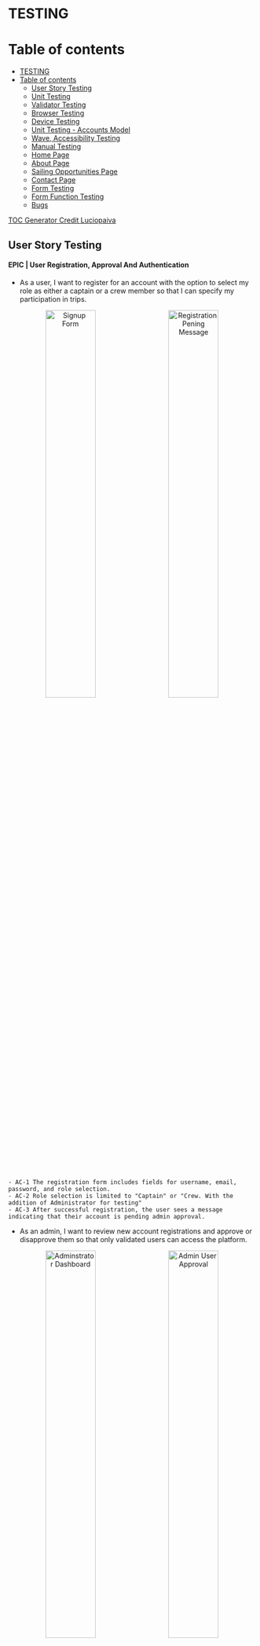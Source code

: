 # TESTING

# Table of contents

- [TESTING](#testing)
- [Table of contents](#table-of-contents)
  - [User Story Testing](#user-story-testing)
  - [Unit Testing](#unit-testing)
  - [Validator Testing](#validator-testing)
  - [Browser Testing](#browser-testing)
  - [Device Testing](#device-testing)
  - [Unit Testing - Accounts Model](#unit-testing---accounts-model)
  - [Wave, Accessibility Testing](#wave-accessibility-testing)
  - [Manual Testing](#manual-testing)
  - [Home Page](#home-page)
  - [About Page](#about-page)
  - [Sailing Opportunities Page](#sailing-opportunities-page)
  - [Contact Page](#contact-page)
  - [Form Testing](#form-testing)
  - [Form Function Testing](#form-function-testing)
  - [Bugs](#bugs)


[TOC Generator Credit Luciopaiva](https://luciopaiva.com/markdown-toc/)


## User Story Testing

#### EPIC | User Registration, Approval And Authentication
  - As a user, I want to register for an account with the option to select my role as either a captain or a crew member so that I can specify my participation in trips.
<p align="center">
  <img src="docs/testing/Signup form.png" alt="Signup Form" width="45%" style="margin-right: 10px;">
  <img src="docs/testing/registration pending.png" alt="Registration Pening Message" width="45%" style="margin-left: 10px;">
</p>

    - AC-1 The registration form includes fields for username, email, password, and role selection.
    - AC-2 Role selection is limited to "Captain" or "Crew. With the addition of Administrator for testing"
    - AC-3 After successful registration, the user sees a message indicating that their account is pending admin approval.


- As an admin, I want to review new account registrations and approve or disapprove them so that only validated users can access the platform.

<p align="center">
  <img src="docs/testing/admin panel.png" alt="Adminstrator Dashboard" width="45%" style="margin-right: 10px;">
  <img src="docs/testing/admin user approval.png" alt="Admin User Approval" width="45%" style="margin-left: 10px;">
</p>

    - AC-1 Admin dashboard lists all pending accounts.
    - AC-2 Approved users are notified and gain access to the platform to complete their profile; disapproved users receive a notification.
      - User receives email at address provided, updating status changes

- As an approved user, I want to complete my profile by adding information about my experience level and a bio, so that others can understand my skills and background.

<p align="center">
  <img src="docs/testing/complete profile.png" alt="complete profile" width="50%" style="margin-right: 10px;">
</p>

    - AC-1 After admin approval, the user gains access to the profile setup page.
    - AC-2 The profile form includes fields for experience level and a bio.
    - AC-3 Form is styled using Crispy Forms and Bootstrap.
    - AC-4 Data saves successfully to the profile, and changes are visible on the dashboard.


- As an approved user, I want to view my profile on my dashboard, so I can see the information I’ve shared and make updates as needed.

<p align="center">
  <img src="docs/testing/updated my profile.png" alt="update profile" width="50%" style="margin-right: 10px;">
</p>

    - AC-1 Dashboard displays user profile with fields for bio and experience level.
    - AC-2 The Edit option is available to update profile details.
    - AC-3 Changes save and update immediately upon submission.

- As a returning user, I want to log in and log out of my account securely to access my profile and trip features.

<div style="display: flex; justify-content: center; align-items: center; gap: 20px;">
  <img src="docs/testing/login page.png" alt="Login Page" width="45%">
  <img src="docs/testing/user dashboard.png" alt="User Dashboard" width="45%">
</div>


    - AC-1 The login form includes fields for email/username and password, with clear labels for each.
    - AC-2 Upon successful login with valid credentials, the user is redirected to their dashboard.
    - AC-3 A Logout link is available in the navigation bar when the user is logged in.
    - AC-4 Upon logging out, the user is redirected to the homepage.
    - AC-5 If a logged-out user tries to access a restricted page (e.g., dashboard or profile), they are redirected to the login page.


#### EPIC | Trip Management

- As a captain, I want to create a sailing trip with details like title, location, date, and the number of crew needed, so I can recruit crew members for specific journeys.

<p align="center">
  <img src="docs/testing/create trip form.png" alt="create trip form" width="50%" style="margin-right: 10px;">
</p>

    - AC-1 The trip creation form is only accessible to users with the "Captain" role.
    - AC-2 Form includes fields for title, location, date, and crew needed.
    - AC-3 Created trip appears on the captain’s dashboard under "My Trips."


- As a captain, I want to view a list of my created trips, so I can manage my upcoming trips and review participant status.

<p align="center">
  <img src="docs/testing/captains dashboard.png" alt="captains dashboard" width="50%" style="margin-right: 10px;">
</p>

    - AC-1 Dashboard lists all trips created by the captain, sorted by date.


- As a captain, I want to view detailed information about each trip I create, including a list of crew members who have joined, so I can manage and organize my crew effectively.

<p align="center">
  <img src="docs/testing/captains dashboard.png" alt="captains dashboard" width="50%" style="margin-right: 10px;">
</p>

    - AC-1 The Trip Details page displays trip information and a list of confirmed crew members.
    - AC-2 Option to approve or reject crew requests (if applicable).


#### EPIC | Joining Trips

- As a crew member, I want to view a list of available sailing trips, so I can decide which ones I’d like to join.

<p align="center">
  <img src="docs/testing/sailing opportunities.png" alt="sailing opportunities" width="50%" style="margin-right: 10px;">
</p>

    - AC-1 Page that  displays a list of trips with open crew positions.
    - AC-2 Each trip entry includes title, location, date, and an option to request to join.

- As a crew member, I want to request to join a specific sailing trip, so I can participate and gain more experience.

<div style="display: flex; justify-content: center; align-items: center; gap: 20px;">
  <img src="docs/testing/apply trip.png" alt="apply for trip" width="30%">
  <img src="docs/testing/trip pending.png" alt="Trip Pending" width="30%">
  <img src="docs/testing/trip confirmed.png" alt="Trip Confirmed" width="30%">
</div>

    - AC-1 The join request option is available for crew members on the trip details page.
    - AC-2 Request updates the trip’s participant list as "Pending."
    - AC-3 Confirmation of successful join request appears on-screen.


- As a crew member, I want to view the trips I’ve joined on my dashboard, so I can keep track of my participation.

<p align="center">
  <img src="docs/testing/crew dashboard.png" alt="crew dashboard" width="50%" style="margin-right: 10px;">
</p>

    - AC-1 Dashboard includes a "My Trips" section listing trips the user has joined.
    - AC-2 Trip status (e.g., Pending, Confirmed) displays for each entry.

- As a user, I want my experience to be tailored based on my role (captain or crew), so I only see actions and views relevant to my role.

<div style="display: flex; justify-content: center; align-items: center; gap: 20px;">
  <img src="docs/testing/captain trip creation form.png" alt="captain trip creation" width="30%">
  <img src="docs/testing/captain crew approval.png" alt="captain crew approval" width="30%">
  <img src="docs/testing/crew joining Features.png" alt="crew joining features" width="30%">
</div>


    - AC-1 Captains have access to trip creation, management, and crew approval features.
      - Working
    - AC-2 Crew members have access to trip browsing and join request features.
      - Working
    - AC-3 Unauthorized users are redirected if attempting restricted actions.
      - Working

  #### EPIC | Role Based Access Control

  - As an admin, I want to manage user roles effectively, so I can control access to specific features.

<div style="display: flex; justify-content: center; align-items: center; gap: 20px;">
  <img src="docs/testing/Admin  user dashboard.png" alt="admin user dashboard" width="45%">
  <img src="docs/testing/Adming user edit form.png" alt="admin user edit form" width="45%">
</div>

    - AC-1 The admin panel includes options to view and modify user roles.
      - Working
    - AC-2 Role changes are saved and take immediate effect on user permissions.
      - Working

#### EPIC | Platform UI And Testing

- As a user, I want rich-text capabilities in my profile bio, so I can add more detailed information about myself.

<div style="display: flex; justify-content: center; align-items: center; gap: 20px;">
  <img src="docs/testing/admin profile and bio admin.png" alt="profile update and bio admin" width="50%">
</div>

    - AC-1 Bio field on the profile form supports rich-text formatting via Summernote.
      - Working, once approved user on first login has to complete bio.
    - AC-2 Bio content displays properly in the profile view on the dashboard.
      - Working. Can be updated as necessary

- As a user, I want the platform to have a clean and intuitive layout with easy navigation, so I can find features and complete actions quickly.

  - AC-1 Consistent styling across pages using Bootstrap and Crispy Forms.
    - Bootstrap and Cripsy forms have been implemented
  - AC-2 Navigation bar with links to key sections (dashboard, profile, trips).
    - Appropriate Navigation Is Available at all times
  - AC-3 All pages are mobile-friendly and responsive.
    - All pages tested for responsive design

#### EPIC | Static Pages

- As a visitor, I want an "About Us" page that describes the purpose of CrewFinder and the benefits of joining, so I can learn more about the platform.

  - AC-1 About Us page includes information on CrewFinder’s mission, team, and features.
    - All features visible
  - AC-2 Page is accessible from the navigation bar for all users.
    - Page Is Accessible from nav bar

- As a visitor, I want to see a welcoming home page that provides an overview of the CrewFinder platform, so I can understand the purpose and features of the app.

  - AC-1 Home page includes a brief description of CrewFinder, a call-to-action to join, and links to key pages (About Us, Sailing Opportunities, Contact Us).
    - Home page has hero introduction to set the scene with cta, then sections to help user buy into the site theme.
  - AC-2 Accessible from the navigation bar and visible to all users, including non-logged-in visitors.
    - Navigation is available to all users. Specific nav only accessible to logged in users

- As a visitor, I want a "Contact Us" page where I can find information on how to reach CrewFinder’s team, so I can ask questions or get support.

<div style="display: flex; justify-content: center; align-items: center; gap: 20px;">
  <img src="docs/testing/contact us form filled in.png" alt="contact form filled in" width="30%">
  <img src="docs/testing/success message on sending .png" alt="success message on sending" width="30%">
  <img src="docs/testing/message from contact us page.png" alt="Email message from contact page" width="30%">
</div>

    - AC-1 Contact Us page includes a contact form with fields for name, email, and message, along with any relevant contact details.
      - Contact form has all necessary fields for filling in. Includes contact details.
    - AC-2 Submitting the form sends a message to the CrewFinder team and displays a confirmation to the user.



#### EPIC | Dynamic Pages

- As a visitor, I want to see a welcoming home page that provides an overview of the CrewFinder platform and displays the three latest trips, so I can see current opportunities and understand the purpose of the app.

  - AC-1 Home page includes a description of CrewFinder and links to key pages (About Us, Sailing Opportunities, Contact Us).
    - Complete and working
  - AC-2 The three latest trips are displayed dynamically, showing title, location, date, and a link to the trip details.
    - Complete and working
  - AC-3 Accessible from the navigation bar and visible to all users, including non-logged-in visitors.
    - Complete and working

- As a visitor, I want to view a "Sailing Opportunities" page with a list of all available trips, so I can browse sailing options before signing up.
  
  - AC-1 Sailing Opportunities page lists all active trips, showing titles, locations, dates, and number of crew needed.
    - Complete and working

- As a visitor, I want a login page where I can enter my credentials to access the platform, so I can reach my account and profile.

  - AC-1 Login page includes fields for email/username and password, along with a “Forgot Password?” option.
    - Complete and working
  - AC-2 Successful login redirects to the user dashboard.
    - Complete and working


#### EPIC | Deployment And Testing

- As a developer, I want to deploy the app to Heroku frequently, so I can verify that each feature works as expected in a production-like environment.

  - AC-1 Initial deployment to Heroku occurs on Day 1.
    - Deployed
  - AC-2 Subsequent features are deployed to Heroku and verified after implementation.
    - Repeated deployments through development cycle

- As a developer, I want to configure Whitenoise for static file handling, so I can manage CSS and JavaScript assets effectively in production.

  - AC-1 Whitenoise is installed and configured to handle static files on Heroku.
    - Configured and working
  - AC-2 Static assets load correctly and are accessible in the production environment.
    - Static files all updated and loaded in production environment

- As a developer, I want to write unit tests for critical models and views, so I can ensure the app behaves as expected.

  - AC-1 Key models (e.g., Account, SailingTrip, CrewBooking) have associated unit tests.
  - AC-2 Critical views (e.g., registration, trip creation) are tested for expected behaviour.

## Unit Testing



##### Accounts App Testing
- Unit Testing Accounts Model Result
<p align="center">
  <img src="docs/testing/accounts model unit test result.png" alt="accounts model unit test" width="50%" style="margin-right: 10px;">
</p>



## Validator Testing

### HTML

All HTML pages were run through the [W3C HTML Validator](https://validator.w3.org/). See results in below table.

| Page                       | Logged Out |  Logged In  |
|----------------------------|------------|-------------|
| base.html                  | No errors  |   No Errors |
| home.html                  | No errors  |   No Errors |
| login.html                 | No errors  |   NA        |
| signup.html                | No errors  |   NA        |
| password_reset.html        | No errors  |   NA        |
| sailing_opportunities.html | No errors  |   No errors |
| contact.html               | No errors  |   No errors |
| about.html                 | No errors  |   No errors |
| admin_dashboard.html       | NA         |   No errors |
| dashboard.html             | NA         |   No errors |
| update_profile.html        | NA         |   No Errors |
| registration_pending.html  | No Errors  |   NA        |
| edit_user.html             | NA         |   No Errors |
| crew_profile.html          | NA         |   No Errors |
| complete_profile.html      | NA         |   No Errors |
| 400.html                   | No errors  |   NA        |
| 403.html                   | No errors  |   NA        |
| 404.html                   | No errors  |   NA        |
| 500.html                   | No errors  |   NA        |



### CSS

No errors were found when passing my CSS file through the official [W3C CSS Validator](https://jigsaw.w3.org/css-validator/)

 <details>

 <summary>CSS</summary>

![CSS Validation](docs/testing/css%20validation.png)
 </details>

 ### Javascript

### Javascript
No errors were found when passing my javascript through [Jshint](https://jshint.com/) 

<details>

<summary>Jshint</summary>

![Jshint](docs/testing/jshint.png)
</details>


### Python

All Python files were run through [Pep8](https://pep8ci.herokuapp.com/)  with no errors found.


### Lighthouse

Lighthouse validation was run on all pages (both mobile and desktop) in order to check accessibility and performance.

| Page                    | Performance  | Accessibility | Best Practices  |  SEO  |
|-------------------------|:------------:|:-------------:|:---------------:|:-----:|
|                         |              |               |                 |       |
| **Desktop**             |              |               |                 |       |
| Home                    |          94  |            93 |             100 | 91    |
| Sign Up                 |          100 |           100 |             100 | 90    |
| Password Reset          |          99  |           100 |             100 | 90    |
| Login                   |          99  |           100 |             100 | 90    |
| About Us                |          100 |            93 |             100 | 91    |
| Contact Us              |          99  |           100 |             100 | 90    |
| Sailing Opportunities   |          98  |            93 |              96 | 91    |
| Admin Dashboard         |          100 |           100 |             100 | 90    |
| Authorise User          |          100 |            95 |              96 | 91    |
| Captain Dashboard       |          99  |            95 |              96 | 91    |
| Update Profile          |          100 |            93 |             100 | 91    |
| Create Trip             |          100 |            93 |             100 | 91    |
|                         |              |               |                 |       |
| **Mobile**                   |              |               |                 |       |
| Home                    |          97  |            93 |             96 | 91    |
| Sign Up                 |          93 |           100 |             100 | 90    |
| Password Reset          |          90  |           100 |             100 | 90    |
| Login                   |          90 |           100 |             100 | 90    |
| About Us                |          96 |            98 |             96 | 91    |
| Contact Us              |          95  |           100 |             100 | 90    |
| Sailing Opportunities   |          95  |            98 |              96 | 91    |
| Admin Dashboard         |          100 |           100 |             100 | 90    |
| Authorise User          |          100 |            95 |              96 | 91    |
| Captain Dashboard       |          99  |            95 |              96 | 91    |
| Update Profile          |          100 |            93 |             100 | 91    |
| Create Trip             |          100 |            93 |             100 | 91    |


## Browser Testing
- The Website was tested on Google Chrome, Firefox, Edge browsers with no issues noted.

## Device Testing
- The website was viewed on a variety of devices such as Desktop, Laptop, Tablet and Mobile Phones to ensure responsiveness on various screen sizes in both portrait and landscape mode. The website performed as intended. The responsive design was also checked using Chrome developer tools across multiple devices with structural integrity holding for the various sizes.

## Unit Testing - Accounts Model

<details>

<summary>Test Explained</summary>

The `UserModelTest` is a comprehensive test suite for the custom `User` model in the `accounts` app. It ensures that the model's functionality aligns with the application's requirements, covering default values, role behavior, approval status logic, and custom fields.

### Purpose of the Test Suite

The `UserModelTest` validates the following:
- Default field values are correctly set.
- Role and approval status behave as expected.
- The `is_active` field updates dynamically based on `approval_status`.
- Custom fields like `experience` and `photo` work as intended.
- The model's string representation is appropriate.

---

### Test Cases

#### 1. **`test_default_values`**
- **Purpose:** Ensures default values for fields are correctly set.
- **Assertions:**
  - `role` defaults to `'crew'`.
  - `approval_status` defaults to `'pending'`.
  - `is_active` defaults to `False`.
  - `experience` defaults to `'None'`.

#### 2. **`test_role_choices`**
- **Purpose:** Verifies the `role` field accepts valid role choices.
- **Assertions:**
  - Valid roles: `'captain'`, `'crew'`, and `'administrator'`.

#### 3. **`test_approval_status_behavior`**
- **Purpose:** Ensures the `is_active` field reflects the `approval_status` field.
- **Assertions:**
  - `is_active` is `True` for `approved` users.
  - `is_active` is `False` for `pending` and `disapproved` users.
  - Changes to `approval_status` dynamically update `is_active`.

#### 4. **`test_experience_choices`**
- **Purpose:** Verifies the `experience` field handles valid choices.
- **Assertions:**
  - Accepts values like `'RYA Dayskipper'`.

#### 5. **`test_string_representation`**
- **Purpose:** Tests the `__str__` method of the `User` model.
- **Assertions:**
  - Returns the `username` as the string representation.

#### 6. **`test_profile_photo_field`**
- **Purpose:** Ensures the `photo` field can handle optional and updated values.
- **Assertions:**
  - Defaults to `None`.
  - Can be updated with a valid file path.

---

### Test Data Setup

The `setUp` method initializes three sample users for testing:
- **Captain User:** Role set to `captain` with `approved` status.
- **Crew User:** Role set to `crew` with `pending` status.
- **Admin User:** Role set to `administrator` with `disapproved` status.

This setup ensures consistent and reusable test data across test cases.

---
</details>

<details>

<summary>Test Restuls</summary>

![Unit Test Results](docs/testing/django%20unit%20test.png)

</details>




## Wave, Accessibility Testing
- The Website was tested using Wave. No Errors were found.


## Manual Testing

### Site Navigation
| Element                      | Action     | Expected Result                                                    | Pass/Fail |
|------------------------------|------------|--------------------------------------------------------------------|-----------|
| NavBar                       |            |                                                                    |           |
| Site Name (logo area)        | Click      | Redirect to home                                                   | Pass      |
| Site Name (logo area)        | Hover      | Color Change                                                       | Pass      |
| Signup Link                  | Click      | Open Signup Page                                                   | Pass      |
| Signup Link                  | Hover      | Color Change                                                       | Pass      |
| Login Link                   | Click      | Open Login Page                                                    | Pass      |
| Login Link                   | Hover      | Color Change                                                       | Pass      |
| Hamburger Menu Link          | Click      | Menu Dropdown                                                      | Pass      |
| Home Link                    | Click      | Opens Home Page                                                    | Pass      |
| Home Link                    | Hover      | Color Change                                                       | Pass      |
| About Us Link                | Click      | Opens About Us Page                                                | Pass      |
| About Us Link                | Hover      | Color Change                                                       | Pass      |
| Contact Us Link              | Click      | Opens Contact Us Page                                              | Pass      |
| Contact Us Link              | Hover      | Color Change                                                       | Pass      |
| Sailing Opportunities Link   | Click      | Opens Sailing Opportunities Page                                   | Pass      |
| Sailing Opportunities Link   | Hover      | Color Change                                                       | Pass      |
| Mobile View                  |            |                                                                    |           |
| Site Name (logo area)        | Click      | Redirect to home                                                   | Pass      |
| Hamburger Menu Link          | Click      | Menu Dropdown                                                      | Pass      |
| Signup Link                  | Click      | Open Signup Page                                                   | Pass      |
| Login Link                   | Click      | Open Login Page                                                    | Pass      |
| Home Link                    | Click      | Opens Home Page                                                    | Pass      |
| About Us Link                | Click      | Opens About Us Page                                                | Pass      |
| Contact Us Link              | Click      | Opens Contact Us Page                                              | Pass      |
| Sailing Opportunities Link   | Click      | Opens Sailing Opportunities Page                                   | Pass      |


## Home Page
| Element                                                          | Action     | Expected Result                               | Pass/Fail |
|------------------------------------------------------------------|------------|-----------------------------------------------|-----------|
| Home Page                                                        |            |                                               |           |
| Hero Section CTA                                                 |   Click    |        Redirect to signup page                | Pass      |
| About Crewfinder CTA                                             |   Click    |        Redirect to signup page                | Pass      |
| Latest Sailing Opportunities Login CTA                           |   Click    |        Redirect to login page                 | Pass      |
| Latest Sailing Opportunities Signup CTA                          |   Click    |        Redirect to signup page                | Pass      |
| Ready To Sail Footer Section View All Sailing Opportunities CTA  |   Click    |        Redirect to Sailing Opportunities Page | Pass      |
| Ready To Sail Footer Section Signup CTA                          |   Click    |        Redirect to signup page                | Pass      |
| Latest Sailing Opportunities                                     |   Hover    |        Card Rises Up On Hover                 | Pass      |
| Latest Sailing Opportunities                                     |   Order    |        Last 3 Trips Sorted By Time            | Pass      |
| Latest Sailing Opportunities                                     |   View     |        Only 3 Trips Shown                     | Pass      |
| Testimonials                                                     |   View     |        Only 2 Trips Shown                     | Pass      |
| Testimonials                                                     |   Rotation |        Testimonials Rotate                    | Pass      |

## About Page

| Element                           | Action     | Expected Result                                      | Pass/Fail |
|-----------------------------------|------------|------------------------------------------------------|-----------|
| About  Page                       |            |                                                      |           |
| Join Crewfinder Signup CTA        |   Click    |        Redirect to signup page                       | Pass      |
| Join Crewfinder Signup CTA        |   Hover    |        Button Hover Effect, grow, bg color change    | Pass      |
| View Sailing Opportunities CTA    |   Click    |        Redirect to Sailing Opportunities Page        | Pass      |
| View Sailing Opportunities CTA    |   Hover    |        Button Hover Effect, bg color change          | Pass      |


## Sailing Opportunities Page

| Element                           | Action     | Expected Result                                      | Pass/Fail |
|-----------------------------------|------------|------------------------------------------------------|-----------|
| Sailing Opportunities  Page       |            |                                                      |           |
| Trip Card                         |   Hover    |        Hover effect, card rises                      | Pass      |
| Trip Card - Login Button          |   Display  |        Login To Apply Button Visible                 | Pass      |
| Trip Card - Signup Button         |   Display  |        Signup To Apply Button Visible                | Pass      |
| Trip Card - Already Applied       |   Display  |        Logged In: Already Applied If Appropriate     | Pass      |
| Trip Card - Apply                 |   Display  |        Logged In: Apply           If Appropriate     | Pass      |
| Join Crewfinder Signup CTA        |   Hover    |        Button Hover Effect, grow, bg color change    | Pass      |
| View Sailing Opportunities CTA    |   Click    |        Redirect to Sailing Opportunities Page        | Pass      |
| View Sailing Opportunities CTA    |   Hover    |        Button Hover Effect, bg color change          | Pass      |

## Contact Page

| Element                         | Action     | Expected Result                                                    | Pass/Fail |
|---------------------------------|------------|--------------------------------------------------------------------|-----------|
| Contact Page                    |            |                                                                    |           |
| Name Label  - Field             |   Display  |        Form Name Label And Field Visible                           | Pass      |
| Email Label  - Field            |   Display  |        Email Label And Field Visible                               | Pass      |
| Message Label  - Field          |   Display  |        Message Label And Field Visible                             | Pass      |
| Submit Button                   |   Hover    |        Hover effect, grow                                          | Pass      |
| Submit Button                   |   Click    |        If Empty, warning field needs to be filled                  | Pass      |


## Form Testing

### Signup Form
| Element                         | Action     | Expected Result                                                    | Pass/Fail |
|---------------------------------|------------|--------------------------------------------------------------------|-----------|
| Signup Form                     |            |                                                                    |           |
| Username Label  - Field         |   Display  |        Username Label And Field Visible                            | Pass      |
| Email Label  - Field            |   Display  |        Email Label And Field Visible    Required                   | Pass      |
| Role    Label  - Field          |   Click    |        Options, Captain, Crew, Administrator                       | Pass      |
| Password Label - Field          |   Display  |        Must Comply with auth requirements                          | Pass      |
| Password Label - Field - Repeat |   Display  |        Must Comply with auth requirements                          | Pass      |

### Login Form
| Element                         | Action     | Expected Result                                                    | Pass/Fail |
|---------------------------------|------------|--------------------------------------------------------------------|-----------|
| Login  Form                     |            |                                                                    |           |
| Username Label  - Field         |   Display  |        Username Label And Field Visible                            | Pass      |
| Password Label - Field          |   Display  |        Password Label and Field Visible                            | Pass      |
| Signup Option - Link            |   Display  |        Option To Signup Visible                                    | Pass      |
| Signup Option - Link            |   Click    |        Redirect To Signup Form                                     | Pass      |
| Forgot Password - Link          |   Display  |        Redirect Link To Password Reset Visible                     | Pass      |
| Forgot Password - Link          |   Click    |        Redirect To Password Reset Visible                          | Pass      |

### Password Reset Form
| Element                         | Action     | Expected Result                                                    | Pass/Fail |
|---------------------------------|------------|--------------------------------------------------------------------|-----------|
| Password Reset Form             |            |                                                                    |           |
| Email Address Label  - Field    |   Display  |       Email Address Label And Field Visible                        | Pass      |
| Send Reset Link Button          |   Hover    |       Button Action, enlarge                                       | Pass      |


## Form Function Testing

### Signup Form


| User Name | Email Address | Role          | Password | Password Again | Expected Output             | Pass/Fail |
|-----------|---------------|---------------|----------|----------------|-----------------------------|-----------|
| -         | X             | Captain       | X        | X              | Please Fill Out This Field  | Pass      |
| X         | -             | Captain       | X        | X              | Email Cannot Be Blank       | Pass      |
| X         | X             | Captain       | -        | X              | Please Fill Out This Field  | Pass      |
| X         | X             | Captain       | X        | -              | Please Fill Out This Field  | Pass      |
| X         | X             | Captain       | X        | X              | Redirect to thank you page  | Pass      |
| -         | X             | Crew          | X        | X              | Please Fill Out This  Field | Pass      |
| X         | -             | Crew          | X        | X              | Email Cannot Be Blank       | Pass      |
| X         | X             | Crew          | -        | X              | Please Fill Out This Field  | Pass      |
| X         | X             | Crew          | X        | -              | Please Fill Out This Field  | Pass      |
| X         | X             | Crew          | X        | X              | Redirect to thank you page  | Pass      |
| -         | X             | Administrator | X        | X              | Please Fill Out This  Field | Pass      |
| X         | -             | Administrator | X        | X              | Email Cannot Be Blank       | Pass      |
| X         | X             | Administrator | -        | X              | Please Fill Out This Field  | Pass      |
| X         | X             | Administrator | X        | -              | Please Fill Out This Field  | Pass      |
| X         | X             | Administrator | X        | X              | Redirect to thank you page  | Pass      |


| Link                                 | Action | Expected Output        | Pass/Fail |
|--------------------------------------|--------|------------------------|-----------|
| Already Have An Account, Login Here  | Click  | Redirect To Login Page | Pass      |


------ 

### Login Form

| User Name | Password | Expected Output            | Pass/Fail |
|-----------|----------|----------------------------|-----------|
| X         | -        | Please Fill Out This Field | Pass      |
| -         | X        | Please Fill Out This Field | Pass      |

| Link                               | Action | Expected Output                 | Pass/Fail |
|------------------------------------|--------|---------------------------------|-----------|
| Dont Have An Account, Signup Here  | Click  | Redirect To Signup Page         | Pass      |
| Forgot Your Password               | Click  | Redirect To Password Reset Page | Pass      |

-------

### Password Reset Page


| Link                                | Action | Expected Output        | Pass/Fail |
|-------------------------------------|--------|------------------------|-----------|
| Already Have An Account, Login Here | Click  | Redirect To Login Page | Pass      |



------



### Functional Administrator Login Test

| Link                                | Action | Expected Output        | Pass/Fail |
|-------------------------------------|--------|------------------------|-----------|
| From Home Page Click Login In Menu | Click  | Redirect To Login Page | Pass      |


- User Name: kevin
- Password: Drumph34!

| Element                  | Action          | Expected Result                                                                                                            | Pass/Fail |
|--------------------------|-----------------|----------------------------------------------------------------------------------------------------------------------------|-----------|
| Admin Dashboard          | Display         | Table With All Captain/Crew Users                                                                                          | Pass      |
| Username                 | Display         | Display Username of user                                                                                                   | Pass      |
| Email                    | Display         | Email user by user signed up                                                                                               | Pass      |
| Role                     | Display         | Role Defined by user at signup                                                                                             | Pass      |
| Status                   | Display         | Active / Inactive / Pending                                                                                                | Pass      |
| Action                   | Display         | Edit Link                                                                                                                  | Pass      |
| Edit Link                | Click           | Open User Edit Form                                                                                                        | Pass      |
| Edit User Form           | Display         | All Details Of User Visible                                                                                                | Pass      |
| Username                 | Display         | Cannot Edit                                                                                                                | Pass      |
| Email                    | Display         | Cannot Edit                                                                                                                | Pass      |
| Role                     | Click           | Dropdown With Options, Captain, Crew, Administrator                                                                        | Pass      |
| Approval Status          | Click           | Dropdown With Options, Pending, Approved, Declined                                                                         | Pass      |
| Approval Status Approved | Select And Save | User Gets Updated Email From Signup Address Advising Of Status Change                                                      | Pass      |
| Approval Status Pending  | Select And Save | User Gets Updated Email From Signup Address Advising Of Status Change                                                      | Pass      |
| Approval Status Declined | Select And Save | User Gets Updated Email From Signup Address Advising Of Status Change                                                      | Pass      |
| Experience               | Display         | Dropdown With Options, None, RYA: Competent Crew, Dayskipper, Yachtmaster Coastal, Yachtmaster Offshore, Yachtmaster Ocean | Pass      |
| Photo                    | Display         | On First Visit A Default Photo Is Provided, The User Will Not Have Uploaded Their Own Awaiting Apprval                     | Pass      |
| Save Button              | Click           | Returns To Administrator Dashboard With Updated Changes Saved                                                              | Pass      |
| Cancel Button            | Click           | Return To Administrator Dashboard With No Updated Changes Saved                                                            | Pass      |
| Logout Button            | Click           | Logout User And Return To Home Page                                                                                        | Pass      |

### Functional Captain Login Test

| Link                                | Action | Expected Output        | Pass/Fail |
|-------------------------------------|--------|------------------------|-----------|
| From Home Page Click Login In Menu | Click  | Redirect To Login Page | Pass      |


- User Name: ken
- Password: Drumph34!

| Element                                            | Action                                | Expected Result                                                                                                                             | Pass/Fail |
|----------------------------------------------------|---------------------------------------|---------------------------------------------------------------------------------------------------------------------------------------------|-----------|
| Captain Dashboard                                  | Display                               | Dashboard With Buttons For Update Profile & Create Trip With Cards Showing Trips Created Or Message Saying No Trips                         | Pass      |
| Update Profile                                     | Click                                 | Redirected To Profile Page For Updating                                                                                                     | Pass      |
| Bio                                                | Update & Save                         | Saves Changes Made In Bio Field And Redirects To Captain Dashboard                                                                          | Pass      |
| Experience                                         | Change Expierience & Save             | Saves Experience And Redirects To Captains Dashboard                                                                                        | Pass      |
| Save Changes Button                                | Click                                 | Saves Changes And Redirects To Captains Dashboard With Any Changes Saved                                                                    | Pass      |
| Cancel Button                                      | Click                                 | Redirects To Captains Dashboard Without Any Changes Saved                                                                                   | Pass      |
| Create New Trip Button                             | Click                                 | Opens A Trip Creation Form                                                                                                                  | Pass      |
| Trip Creation Form Trip Title                      | Display                               | Trip Title Field Visible Required                                                                                                           | Pass      |
| Trip Creation Form Trip Title                      | Enter Title Only And Save             | Please Fill Out This Field Warning                                                                                                          | Pass      |
| Trip Creation Form Departing From                  | Display                               | Departing From Field Visible                                                                                                                | Pass      |
| Trip Creation Form Departing From                  | Enter Departing Only And Save         | Please Fill Out This Field Warning                                                                                                          | Pass      |
| Trip Creation Form Arriving At                     | Display                               | Arriving At Field Visible                                                                                                                   | Pass      |
| Trip Creation Form Arriving At                     | Enter Arriving At Only                | Please Fill Out This Field Warning                                                                                                          | Pass      |
| Trip Creation Form Departure Date                  | Display                               | Departure Date - Date Selector Select Date                                                                                                  | Pass      |
| Trip Creation Form Departure Date                  | Leave Empty And Save                  | Please Fil Out This Field Warning                                                                                                           | Pass      |
| Trip Creation Form Duration                        | Display                               | Duration Field Visible                                                                                                                      | Pass      |
| Trip Creation Form Duration                        | Enter Duration Only                   | Please Fill Out This Field Warning                                                                                                          | Pass      |
| Trip Creation Form Crew Needed                     | Display                               | Crew Needed Field Visible                                                                                                                   | Pass      |
| Trip Creation Form Crew Needed                     | Enter Crew Needed Only                | Please Fill Out This Field Warning                                                                                                          | Pass      |
| Trip Creation Form Boat Name                       | Display                               | Boat Name Field Visible                                                                                                                     | Pass      |
| Trip Creation Form Boat Name                       | Enter Boat Name Only                  | Please Fill Out This Field Warning                                                                                                          | Pass      |
| Trip Creation Form Boat Description                | Display                               | Boat Description Field Visible                                                                                                              | Pass      |
| Trip Creation Form Boat Description                | Enter Boat Name Or Leave Empty        | No Error - Not Required                                                                                                                     | Pass      |
| Trip Creation Form Trip Description                | Display                               | Trip Desciriptio Field Visible                                                                                                              | Pass      |
| Trip Creation Form Trip Description                | Enter Trip Description Or Leave Empty | No Error - Not Required                                                                                                                     | Pass      |
| Trip Creation Form Boat Image                      | Display                               | Blank Place Holder Visible                                                                                                                  | Pass      |
| Trip Creation Form Boat Image                      | Leave Empty                           | No Error, Fallback Image Saved                                                                                                              | Pass      |
| Required Fields with *                             | Leave Empty                           | Warning on first field message. All required fields must be filled in                                                                       | Pass      |
| Save Button                                        | Click                                 | Saves Trip And Returns To Captains Dashboard                                                                                                | Pass      |
| Cancel Button                                      | Click                                 | Returns To Captains Dashboard                                                                                                               | Pass      |
| Trip Card                                          | Display                               | Displays Image, fallback image if none provided and details about trip                                                                      | Pass      |
| Trip Card Edit Button                              | Click                                 | Opens Trip Form With Trip Details                                                                                                           | Pass      |
| Edit Trip Form                                     | Display                               | All Trip Details Visible                                                                                                                    | Pass      |
| Edit Trip Form - Change Title                      | Change & Save                         | Trip Title Changes And Saved                                                                                                                | Pass      |
| Edit Trip Form - Change Departing From             | Change & Save                         | Departing From Changed And Saved                                                                                                            | Pass      |
| Edit Trip Form - Change Arriving At                | Change & Save                         | Arriving At Changed And Saved                                                                                                               | Pass      |
| Edit Trip Form - Change Departure Date             | Change & Save                         | Departure Date Changed And Saved                                                                                                            | Pass      |
| Edit Trip Form - Change Duration                   | Change & Save                         | Duration Changed And Saved                                                                                                                  | Pass      |
| Edit Trip Form - Crew Needed                       | Change & Save                         | Crew Needed Changed And Saved                                                                                                               | Pass      |
| Edit Trip Form - Boat Name                         | Change & Save                         | Boat Name Changed And Saved                                                                                                                 | Pass      |
| Edit Trip Form - Boat Description                  | Change & Save                         | Boat Description Changed And Saved                                                                                                          | Pass      |
| Edit Trip Form - Trip Description                  | Change & Save                         | Trip Description Changed And Saved                                                                                                          | Pass      |
| Edit Trip Form - Boat Image                        | Change & Save                         | Image Changed And Saved                                                                                                                     | Pass      |
| Delete Button                                      | Click                                 | Redirect To Delete Confirmation Page                                                                                                        | Pass      |
| Delete Trip Confirmation Form                      | View                                  | Display Trip Details And Delete Buttons                                                                                                     | Pass      |
| Delete Trip Confirmation Form - Cancel Button      | Click                                 | Return To Captain Dashboard Without Deleting Trip                                                                                           | Pass      |
| Delete Trip Confirmation Form - Delete Trip Button | Click                                 | Return To Captain Dashboard With Trip Deleted                                                                                               | Pass      |
| Applicants Tab In Trip Card - No Applicants        | Display                               |  No Applicants For This Trip Yet                                                                                                            | Pass      |
| Applicants Tab In Trip Card - Applicant Applied    | Display                               | Username Displayed And View Profile Button                                                                                                  | Pass      |
| Applicants Tab In Trip Card - View Profile         | Click                                 | View User Profile For Opens                                                                                                                 | Pass      |
| View User Profile Form                             | Display                               | User Profile Details With Status Dropdown                                                                                                   | Pass      |
| View User Profile Form - Status Change             | Confirmed And Save                    | Return To Dashboard And See Crew Member Status Updated. Send Status Update To Crew Member, Reduce Crew Needed                               | Pass      |
| View User Profile Form - Status Change             | Declined And Save                     | Return To Dashboard And See Crew Member Status Updated. Send Status Update To Crew Member, Increase Crew Needed If Already Accepted         | Pass      |
| View User Profile Form - Status Change             | Pending And Save                      | This is the default status, but can be changed from confirmed or declined. Message Sent To Crew Member, Crew Needed Incremented If Possible | Pass      |
| View User Profile Form - Cancel Button             | Click                                 | Return To Captain Dashboard, No Changes Saved                                                                                               | Pass      |
| View User Profile Form - Update Status Button      | Click                                 | Returns To Captain Dashboard, Saves Any Change To Status Made                                                                               | Pass      |


### Functional Crew Login Test
| Element                                                             | Action                    | Expected Result                                                                                           | Pass/Fail |
|---------------------------------------------------------------------|---------------------------|-----------------------------------------------------------------------------------------------------------|-----------|
| Crew Dashboard                                                      | Display                   | Dashboard With Buttons For Update Profile & View Sailing Opportunities, Trips Applied For And Status      | Pass      |
| Update Profile                                                      | Click                     | Redirected To Profile Page For Updating                                                                   | Pass      |
| Bio                                                                 | Update & Save             | Saves Changes Made In Bio Field And Redirects To Captain Dashboard                                        | Pass      |
| Experience                                                          | Change Expierience & Save | Saves Experience And Redirects To Captains Dashboard                                                      | Pass      |
| Save Changes Button                                                 | Click                     | Saves Changes And Redirects To Captains Dashboard With Any Changes Saved                                  | Pass      |
| Cancel Button                                                       | Click                     | Redirects To Captains Dashboard Without Any Changes Saved                                                 | Pass      |
| Create New Trip Button                                              | Click                     | Opens A Trip Creation Form                                                                                | Pass      |
| View Sailing Opportunities Button                                   | Click                     | Redirects To Sailing Opportunities Page On Site                                                           | Pass      |
| Sailing Opportunities Page - Logged In                              | View                      | All Trips Available Sorted By Latest Posted                                                               | Pass      |
| Sailing Opportunities Page - Logged In                              | View                      | Trip Cards Have A Status "You have already applied for this trip" if you have applied                     | Pass      |
| Sailing Opportunities Page - Logged In                              | View                      | Trip Cards Have A Button "Apply For This Trip" If You havent Applied                                      | Pass      |
| Sailing Opportunities Page - Logged Out                             | View                      | Login To Apply & Signup To Apply Buttons                                                                  | Pass      |
| Sailing Opportunities Page - Logged In - Apply For This Trip Button | Click                     | User Redirected To Dashboard With Listed Trip And Satus Pending                                           | Pass      |
| Sailing Opportunities Page - Logged In - Trip Applied For, Status   | View                      | Status "Already Applied For"                                                                              | Pass      |
| Dashboard - Trip Status                                             | View                      | Status Changes As Captain Reviews Application - Pending - Approved - Declined                             | Pass      |
| Dashboard On First Visit                                            | View                      | "You Have Not Applied For Any Trips Yet"                                                                  | Pass      |
| Dashboard On Subsequent Visits After Applying For Trips             | View                      | All Trips Applied For Sorted By Due Date                                                                  | Pass      |
| Trip Cards Details                                                  | View                      | Image, Departing, Departure Date, Boat Name, Arriving At, Duration, Crew Needed, Image                    | Pass      |
| Trip Card Details - Crew Needed                                     | View                      | Increments And Decrements As Captain Approves Or Declines Crew Applications                               | Pass      |
| Trip Card Details - Delete Button                                   | Click                     | Deletes Application, Removes Trip From Dashboard, Increments Crew Needed, Adds Back To Opportunities Page | Pass      |
| Logout Button                                                       | Click                     | Returns To Home Page                                                                                      | Pass      |


-----

## Bugs

### Fixed Bugs

After adding  trips, when running in browser:

- Error: AttributeError: module 'trips.views' has no attribute 'create_trip'
- Solution: Add placeholder view for trips

After adding  acounts, when running in browser:

- Error: AttributeError: module 'accounts.views' has no attribute 'signup'
- Solution: Add placeholder view for accounts

Styling ok in gitpod but missing on Heroku

- Error: admin page styling ok in Gitpod but not on Heroku
- Solution: Added whitenoise to serve static files

Captain Logged In Cant View Created Trips

- Problem:     Captain logged in cant view trips they created.
- Solution:    Dashboard view created in wrong app. Was in trips, moved to acctouns.

Default profile pic not loading.. missing image and just alt text

- Problem: incorrect path to static image in template
- Solution: corrected the image path.

When creating a trip and clicking on cancel, i get a 500 error.

- Problem: Captains dashboard view for trips is looking for field called date
- Solution: change field being called from date to departure_date

When crew apply, their application doesnt show in captain dashboard.

- Problem: Captains dashboard should update with crew applications
- Solution: update signals file and changed crewbooking model to set default status

Captains dashboard creates console error mixed content. https served as http from cloudinary
- On the captains dashboard, cloudniary images are being served with http instead of https
- Solution: create filter and convert http to https forcing serving of https images

